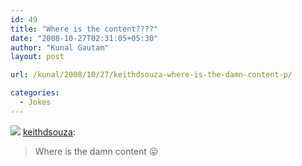 ```yaml
---
id: 49
title: "Where is the content????"
date: "2008-10-27T02:31:05+05:30"
author: "Kunal Gautam"
layout: post

url: /kunal/2008/10/27/keithdsouza-where-is-the-damn-content-p/

categories:
  - Jokes
---
```


![](/post/49/content.png)
[keithdsouza](http://notes.techie-buzz.com/post/56233698/where-is-the-damn-content-p):

> Where is the damn content 😛
